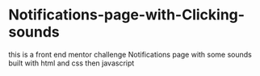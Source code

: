 # Notifications-page-with-Clicking-sounds
this is a front end mentor challenge Notifications page with some sounds built with html and css then javascript

